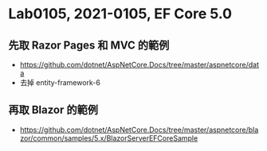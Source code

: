 # Lab0105, 2021-0105, EF Core 5.0

## 先取 Razor Pages 和 MVC 的範例
* https://github.com/dotnet/AspNetCore.Docs/tree/master/aspnetcore/data
* 去掉 entity-framework-6

## 再取 Blazor 的範例
* https://github.com/dotnet/AspNetCore.Docs/tree/master/aspnetcore/blazor/common/samples/5.x/BlazorServerEFCoreSample